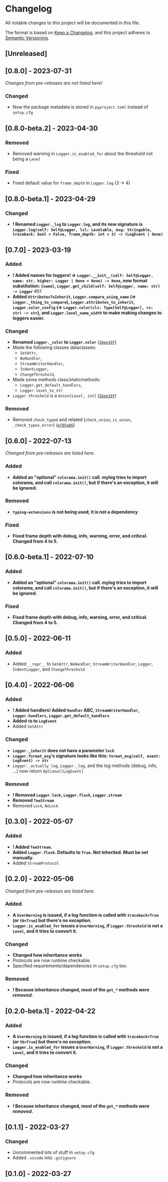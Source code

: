 # Changelog

All notable changes to this project will be documented in this file.

The format is based on [Keep a Changelog](https://keepachangelog.com/en/1.0.0/),
and this project adheres to [Semantic Versioning](https://semver.org/spec/v2.0.0.html).

## [Unreleased]

## [0.8.0] - 2023-07-31

_Changes from pre-releases are not listed here!_

### Changed

- Now the package metadata is stored in `pyproject.toml` instead of `setup.cfg`

## [0.8.0-beta.2] - 2023-04-30

### Removed

- Removed warning in `Logger.is_enabled_for` about the threshold not being a `Level`

### Fixed

- Fixed default value for `frame_depth` in `Logger.log` (3 -> 4)

## [0.8.0-beta.1] - 2023-04-29

### Changed

- **! Renamed `Logger._log` to `Logger.log`, and its new signature is `Logger.log(self: Self@Logger, lvl: Levelable, msg: Stringable, traceback: bool = False, frame_depth: int = 3) -> (LogEvent | None)`**

## [0.7.0] - 2023-03-19

### Added

- **! Added names for loggers! => `Logger.__init__(self: Self@Logger, name: str, higher: Logger | None = None) -> None`, new format substitution: `{name}`, `Logger.get_child(self: Self@Logger, name: str) -> Logger`** #51
- **Added `AttributesToInherit`, `Logger.compare_using_name` (=> `Logger._thing_to_compare`), `Logger.attributes_to_inherit`, `Logger.color_config` (=> `Logger.color(cls: Type[Self@Logger], rv: str) -> str`), and `Logger.level_name_width` to make making changes to loggers easier.**

### Changed

- **Renamed `Logger._color` to `Logger.color`** ([`26ee19f`](https://github.com/koviubi56/mylog/commit/26ee19f7255397d774d2e2439e927318a8bb3dac#diff-134a3f0dfece1d8aef44db6e6c1f05dbb0c904328960638685919788921d38d3L362-R382))
- Made the following classes dataclasses:
  - `SetAttr`,
  - `NoHandler`,
  - `StreamWriterHandler`,
  - `IndentLogger`,
  - `ChangeThreshold`,
- Made some methods class/staticmethods:
  - `Logger.get_default_handlers`,
  - `Logger.level_to_str`
- `Logger.threshold` is a `Union[Level, int]` ([`26ee19f`](https://github.com/koviubi56/mylog/commit/26ee19f7255397d774d2e2439e927318a8bb3dac#diff-134a3f0dfece1d8aef44db6e6c1f05dbb0c904328960638685919788921d38d3L354-R374))

### Removed

- Removed `check_typed` and related (`check_union`, `is_union`, `_check_types_error`) ([`ef85a86`](https://github.com/koviubi56/mylog/commit/ef85a86b2d5cd165190d25e3098296f700a32ea9#diff-134a3f0dfece1d8aef44db6e6c1f05dbb0c904328960638685919788921d38d3L119-L212))

## [0.6.0] - 2022-07-13

_Changed from pre-releases are listed here._

### Added

- **Added an "optional" `colorama.init()` call. mylog tries to import colorama, and call `colorama.init()`, but if there's an exception, it will be ignored.**

### Removed

- **`typing-extensions` is not being used; it is not a dependency**

### Fixed

- **Fixed frame depth with debug, info, warning, error, and critical. Changed from 4 to 5.**

## [0.6.0-beta.1] - 2022-07-10

### Added

- **Added an "optional" `colorama.init()` call. mylog tries to import colorama, and call `colorama.init()`, but if there's an exception, it will be ignored.**

### Fixed

- **Fixed frame depth with debug, info, warning, error, and critical. Changed from 4 to 5.**

## [0.5.0] - 2022-06-11

### Added

- Added `__repr__` to `SetAttr`, `NoHandler`, `StreamWriterHandler`, `Logger`, `IndentLogger`, and `ChangeThreshold`

## [0.4.0] - 2022-06-06

### Added

- **! Added handlers! Added `Handler` ABC, `StreamWriterHandler`, `Logger.handlers`, `Logger.get_default_handlers`**
- **Added `tb` to `LogEvent`**
- Added `SetAttr`

### Changed

- **`Logger._inherit` does not have a parameter `lock`**
- **`Logger.format_msg`'s signature looks like this: `format_msg(self, event: LogEvent) -> str`**
- `Logger._actually_log`, `Logger._log`, and the log methods (debug, info, ...) now return `Optional[LogEvent]`

### Removed

- **! Removed `Logger.lock`, `Logger.flush`, `Logger.stream`**
- **Removed `TeeStream`**
- Removed `Lock`, `NoLock`

## [0.3.0] - 2022-05-07

### Added

- **! Added `TeeStream`.**
- **Added `Logger.flush`. Defaults to `True`. _Not_ inherited. Must be set manually.**
- Added `StreamProtocol`

## [0.2.0] - 2022-05-06

_Changed from pre-releases are listed here._

### Added

- **A `UserWarning` is issued, if a log function is called with `traceback=True` (or `tb=True`) but there's _no_ exception.**
- **`Logger.is_enabled_for` issues a `UserWarning`, if `Logger.threshold` is not a `Level`, and it tries to convert it.**

### Changed

- **Changed how inheritance works**
- Protocols are now runtime checkable.
- Specified requirements/dependencies in `setup.cfg` too.

### Removed

- **! Because inheritance changed, most of the `get_*` methods were _removed_.**

## [0.2.0-beta.1] - 2022-04-22

### Added

- **A `UserWarning` is issued, if a log function is called with `traceback=True` (or `tb=True`) but there's _no_ exception.**
- **`Logger.is_enabled_for` issues a `UserWarning`, if `Logger.threshold` is not a `Level`, and it tries to convert it.**

### Changed

- **Changed how inheritance works**
- Protocols are now runtime checkable.

### Removed

- **! Because inheritance changed, most of the `get_*` methods were _removed_.**

## [0.1.1] - 2022-03-27

### Changed

- Uncommented lots of stuff in `setup.cfg`
- Added `.vscode` into `.gitignore`

## [0.1.0] - 2022-03-27
